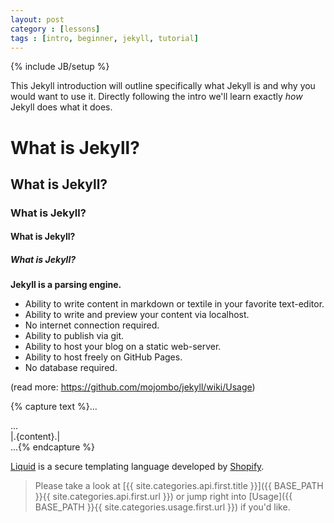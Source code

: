 ```yaml
---
layout: post
category : [lessons]
tags : [intro, beginner, jekyll, tutorial]
---
```

{% include JB/setup %}

This Jekyll introduction will outline specifically  what Jekyll is and why you would want to use it.
Directly following the intro we'll learn exactly _how_ Jekyll does what it does.

# What is Jekyll?

## What is Jekyll?

### What is Jekyll?

#### What is Jekyll?

##### What is Jekyll?

**Jekyll is a parsing engine.**

- Ability to write content in markdown or textile in your favorite text-editor.
- Ability to write and preview your content via localhost.
- No internet connection required.
- Ability to publish via git.
- Ability to host your blog on a static web-server.
- Ability to host freely on GitHub Pages.
- No database required.

(read more: <https://github.com/mojombo/jekyll/wiki/Usage>)

{% capture text %}...
<body>
  <div id="sidebar"> ... </div>
  <div id="main">
    |.{content}.|
  </div>
</body>
...{% endcapture %}

[Liquid](https://github.com/Shopify/liquid) is a secure templating language developed by [Shopify](http://shopify.com).

<blockquote>
Please take a look at [{{ site.categories.api.first.title }}]({{ BASE_PATH }}{{ site.categories.api.first.url }}) 
or jump right into [Usage]({{ BASE_PATH }}{{ site.categories.usage.first.url }}) if you'd like.</blockquote>